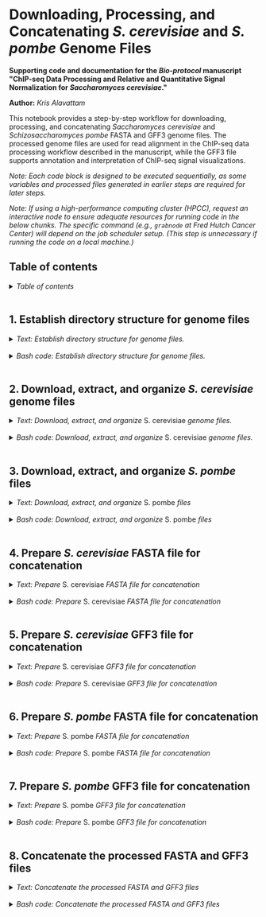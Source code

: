 
Downloading, Processing, and Concatenating *S. cerevisiae* and *S. pombe* Genome Files
======================================================================================

**Supporting code and documentation for the *Bio-protocol* manuscript "ChIP-seq Data Processing and Relative and Quantitative Signal Normalization for *Saccharomyces cerevisiae*."**

**Author:** *Kris Alavattam*

This notebook provides a step-by-step workflow for downloading, processing, and concatenating *Saccharomyces cerevisiae* and *Schizosaccharomyces pombe* FASTA and GFF3 genome files. The processed genome files are used for read alignment in the ChIP-seq data processing workflow described in the manuscript, while the GFF3 file supports annotation and interpretation of ChIP-seq signal visualizations.

*Note: Each code block is designed to be executed sequentially, as some variables and processed files generated in earlier steps are required for later steps.*

*Note: If using a high-performance computing cluster (HPCC), request an interactive node to ensure adequate resources for running code in the below chunks. The specific command (e.g., `grabnode` at Fred Hutch Cancer Center) will depend on the job scheduler setup. (This step is unnecessary if running the code on a local machine.)*

## Table of contents
<details>
<summary><i>Table of contents</i></summary>
<br />
<!-- MarkdownTOC -->

1. [1. Establish directory structure for genome files](#1-establish-directory-structure-for-genome-files)
1. [2. Download, extract, and organize *S. cerevisiae* genome files](#2-download-extract-and-organize-s-cerevisiae-genome-files)
1. [3. Download, extract, and organize *S. pombe* files](#3-download-extract-and-organize-s-pombe-files)
1. [4. Prepare *S. cerevisiae* FASTA file for concatenation](#4-prepare-s-cerevisiae-fasta-file-for-concatenation)
1. [5. Prepare *S. cerevisiae* GFF3 file for concatenation](#5-prepare-s-cerevisiae-gff3-file-for-concatenation)
1. [6. Prepare *S. pombe* FASTA file for concatenation](#6-prepare-s-pombe-fasta-file-for-concatenation)
1. [7. Prepare *S. pombe* GFF3 file for concatenation](#7-prepare-s-pombe-gff3-file-for-concatenation)
1. [8. Concatenate the processed FASTA and GFF3 files](#8-concatenate-the-processed-fasta-and-gff3-files)

<!-- /MarkdownTOC -->
</details>
<br />

<a id="1-establish-directory-structure-for-genome-files"></a>
## 1. Establish directory structure for genome files
<details>
<summary><i>Text: Establish directory structure for genome files.</i></summary>
<br />

This step sets up the directory structure for organizing *S. cerevisiae* and *S. pombe* genome files. Separate subdirectories are created for `raw` and processed (`proc`) FASTA and GFF3 files, along with a directory for concatenated genome files (`concat`). A temporary directory (`tmp`) is also included for intermediate processing steps.
</details>
<br />

<details>
<summary><i>Bash code: Establish directory structure for genome files.</i></summary>

```bash
#!/bin/bash

#  Optional: Request an interactive node
# grabnode  ## Uncomment to request 1 core, 20 GB memory, 1 day, no GPU ##

#  Define path variables
dir_bas="${HOME}/repos"  ## WARNING: Change as needed ##
dir_rep="${dir_bas}/protocol_chipseq_signal_norm"
dir_dat="${dir_rep}/data"
dir_gen="${dir_dat}/genomes"

# shellcheck disable=SC2086
{
    #  Create subdirectories for storing FASTA and GFF3 files
    mkdir -p ${dir_gen}/{cerevisiae,pombe}/{fasta,gff3}/{raw,proc}
    mkdir -p ${dir_gen}/concat/{fasta,gff3}/proc

    #  Create a temporary directory for intermediate files
    mkdir -p ${dir_gen}/cerevisiae/tmp
}
```
</details>
<br />

<a id="2-download-extract-and-organize-s-cerevisiae-genome-files"></a>
## 2. Download, extract, and organize *S. cerevisiae* genome files
<details>
<summary><i>Text: Download, extract, and organize </i>S. cerevisiae<i> genome files.</i></summary>
<br />

This step downloads the *S. cerevisiae* genome and annotation files from the [Saccharomyces Genome Database (SGD)](https://www.yeastgenome.org/). The genome files are provided as a compressed tarball&mdash;a compressed archive (`.tgz`) containing multiple related files (more information [here](https://en.wikipedia.org/wiki/Tar_(computing))). After downloading, the tarball is extracted in the temporary directory, `tmp`. The FASTA and GFF3 files are then moved to their respective `raw` data directories for further processing. To conserve space, `tmp` is removed after extraction.
</details>
<br />

<details>
<summary><i>Bash code: Download, extract, and organize </i>S. cerevisiae<i> genome files.</i></summary>

```bash
#  Define S. cerevisiae URL, tarball, and file names
lnk_sc_fa_1="http://sgd-archive.yeastgenome.org/sequence"
lnk_sc_fa_2="S288C_reference/genome_releases"
tarball="S288C_reference_genome_R64-5-1_20240529.tgz"
fil_sc_fa="S288C_reference_sequence_R64-5-1_20240529"
unpack="${fil_sc_fa/sequence/genome}"
fil_sc_g3="saccharomyces_cerevisiae_R64-5-1_20240529.gff.gz"

#  Download the tarball to the S. cerevisiae directory
curl \
    -o "${dir_gen}/cerevisiae/${tarball}" \
    "${lnk_sc_fa_1}/${lnk_sc_fa_2}/${tarball}"

#  Unpack the tarball in the temporary directory
tar \
    -xzf "${dir_gen}/cerevisiae/${tarball}" \
    -C "${dir_gen}/cerevisiae/tmp"

#  Move the FASTA and GFF3 files to corresponding raw directories
mv \
    "${dir_gen}/cerevisiae/tmp/${unpack}/${fil_sc_fa}.fsa.gz" \
    "${dir_gen}/cerevisiae/fasta/raw/"

mv \
    "${dir_gen}/cerevisiae/tmp/${unpack}/${fil_sc_g3}" \
    "${dir_gen}/cerevisiae/gff3/raw/"

#  Clean up the temporary directory (but retain the original tarball)
rm -rf "${dir_gen}/cerevisiae/tmp"
```
</details>
<br />

<a id="3-download-extract-and-organize-s-pombe-files"></a>
## 3. Download, extract, and organize *S. pombe* files
<details>
<summary><i>Text: Download, extract, and organize </i>S. pombe<i> files</i></summary>
<br />

This step downloads the *S. pombe* genome and annotation files from [Pombase](https://www.pombase.org/). Unlike *S. cerevisiae*, these files are available individually, so they are downloaded directly as compressed FASTA and GFF3 files. The downloaded files are stored in their respective `raw` data directories for further processing.
</details>
<br />

<details>
<summary><i>Bash code: Download, extract, and organize </i>S. pombe<i> files</i></summary>

```bash
#  Define the S. pombe URL and file names
lnk_sp_1="https://www.pombase.org/data"
lnk_sp_2="releases/pombase-2024-11-01"
fil_sp_fa="Schizosaccharomyces_pombe_all_chromosomes.fa.gz"
fil_sp_g3="Schizosaccharomyces_pombe_all_chromosomes.gff3.gz"

#  Download and store the S. pombe FASTA file
curl \
    -o "${dir_gen}/pombe/fasta/raw/${fil_sp_fa}" \
    "${lnk_sp_1}/${lnk_sp_2}/fasta/chromosomes/${fil_sp_fa}"

#  Download and store the S. pombe GFF3 file
curl "${lnk_sp_1}/${lnk_sp_2}/gff/${fil_sp_g3%.gz}" \
    | gzip \
        > "${dir_gen}/pombe/gff3/raw/${fil_sp_g3}"
```
</details>
<br />

<a id="4-prepare-s-cerevisiae-fasta-file-for-concatenation"></a>
## 4. Prepare *S. cerevisiae* FASTA file for concatenation
<details>
<summary><i>Text: Prepare </i>S. cerevisiae<i> FASTA file for concatenation</i></summary>
<br />

This step processes the *S. cerevisiae* FASTA file to standardize chromosome names and simplify headers for downstream analysis. The script removes unnecessary prefixes (e.g., "chr"), renames the mitochondrial chromosome to "Mito," and retains only relevant sequence information. The processed FASTA file is then compressed and stored in the designated directory for further use in genome concatenation.
</details>
<br />

<details>
<summary><i>Bash code: Prepare </i>S. cerevisiae<i> FASTA file for concatenation</i></summary>

```bash
#  Define directories and file names for raw and processed FASTA files
dir_sc_fa_un="${dir_gen}/cerevisiae/fasta/raw"
dir_sc_fa_pr="${dir_gen}/cerevisiae/fasta/proc"
fil_sc_fa_un="S288C_reference_sequence_R64-5-1_20240529.fsa.gz"
fil_sc_fa_pr="S288C_R64-5-1_proc.fasta.gz"

#  Process raw S. cerevisiae FASTA file
zcat "${dir_sc_fa_un}/${fil_sc_fa_un}" \
    | awk '
        #  Set input field separator (FS) to either "chromosome=" or
        #+ "location=", and no output field separator (OFS)
        BEGIN { FS="chromosome=|location="; OFS="" }

        #  Do main processing
        {
            #  Find header lines, which start with ">", and process them
            if ($0 ~ /^>/) {
                if ($2 ~ /mitochondrion/) {
                    #  Rename mitochondrial chromosome
                    print ">Mito"
                } else {
                    #  Extract chromosome names, printing them without "chr"
                    #+ prefixes
                    split($2, nam_chr, "]")
                    print ">" nam_chr[1]
                }
            } else {
                # Print sequence lines as they are
                print $0
            }
        }
    ' \
    | gzip \
        > "${dir_sc_fa_pr}/${fil_sc_fa_pr}"
```
</details>
<br />

<a id="5-prepare-s-cerevisiae-gff3-file-for-concatenation"></a>
## 5. Prepare *S. cerevisiae* GFF3 file for concatenation
<details>
<summary><i>Text: Prepare </i>S. cerevisiae<i> GFF3 file for concatenation</i></summary>
<br />

This step processes the *S. cerevisiae* GFF3 file to standardize chromosome names and convert systematic gene names to standard names to improve readability. The [AWK](https://en.wikipedia.org/wiki/AWK) scripting removes unnecessary prefixes (e.g., "chr"), renames "mt" to "Mito," and decodes URL-encoded characters and HTML entities. Additionally, it ensures that gene and ARS names follow standard conventions for increased legibility in downstream analysis and visualization. The processed GFF3 file is then compressed and stored for later use in genome concatenation.
</details>
<br />

<details>
<summary><i>Bash code: Prepare </i>S. cerevisiae<i> GFF3 file for concatenation</i></summary>

```bash
#  Define directories and file names for raw and processed S. cerevisiae GFF3
#+ files
dir_sc_g3_un="${dir_gen}/cerevisiae/gff3/raw"
dir_sc_g3_pr="${dir_gen}/cerevisiae/gff3/proc"
fil_sc_g3_un="saccharomyces_cerevisiae_R64-5-1_20240529.gff.gz"
fil_sc_g3_pr="S288C_R64-5-1_proc.gff3.gz"
fil_sc_g3_re="S288C_R64-5-1_proc_readable.gff3.gz"

#  Process raw S. cerevisiae GFF3 file
zcat "${dir_sc_g3_un}/${fil_sc_g3_un}" \
    | awk -F "\t" '
        #  Set in- and output field separators to tabs ("\t")
        BEGIN { OFS = FS; skip = 0 }

        #  Do main processing
        {
            #  Skip "###" line and all lines after it
            if ($0 ~ /^###/) { skip = 1 }
            if (skip == 1) { next }

            #  In column 1 ($1), remove "chr" prefix and rename "mt" to "Mito"
            gsub(/^chr/, "", $1)
            gsub(/^mt/, "Mito", $1)

            #  Convert URL-encoded characters in $9
            gsub(/%20/, " ", $9)
            gsub(/%2C/, ",", $9)
            gsub(/%3B/, ",", $9)  #TODO: Write a general note
            gsub(/%28/, "(", $9)
            gsub(/%29/, ")", $9)

            #  Convert HTML entities in $9
            gsub(/&#946/, "beta", $9)
            gsub(/&#8242/, " prime", $9)

            #  Convert literal percent symbol to word "percent"
            gsub(/%/, " percent", $9)

            #  In $7, convert "0" to "."
            if ($7 == "0") { $7 = "." }

            print $0
        }
    ' \
    | gzip \
        > "${dir_sc_g3_pr}/${fil_sc_g3_pr}"

#  Process GFF3 file for readability by modifying gene and ARS names
zcat "${dir_sc_g3_pr}/${fil_sc_g3_pr}" \
    | awk '
        BEGIN { FS = OFS = "\t" }

        #  Skip lines starting with a hash, as these are headers or comments
        $1 ~ /^#/ { print; next }

        #  Process lines where column 3 ($3) matches gene-related features
        $3 ~ /^(\
            blocked_reading_frame|gene|ncRNA_gene|\
            pseudogene|rRNA_gene|snRNA_gene|\
            snoRNA_gene|tRNA_gene|telomerase_RNA_gene\
        )$/ {
            #  If a "gene=" field exists in $9, extract the gene name
            if (match($9, /gene=[^;]+/)) {
                nam_gen = substr($9, RSTART + 5, RLENGTH - 5)
                
                #  Replace the "Name=" field in $9 with the extracted gene
                #+ name
                sub(/Name=[^;]+/, "Name=" nam_gen, $9)
            }
        }

        #  Process lines where $3 is "ARS"
        $3 == "ARS" {
            #  If an "Alias=" field exists in $9, extract the alias name
            if (match($9, /Alias=[^;]+/)) {
                nam_als = substr($9, RSTART + 6, RLENGTH - 6)

                #  Replace the "Name=" field in $9 with the extracted alias
                #+ name
                sub(/Name=[^;]+/, "Name=" nam_als, $9)
            }
        }

        #  Print all lines; modified lines are printed after processing
        { print }
    ' \
    | gzip \
        > "${dir_sc_g3_pr}/${fil_sc_g3_re}"
```
</details>
<br />

<a id="6-prepare-s-pombe-fasta-file-for-concatenation"></a>
## 6. Prepare *S. pombe* FASTA file for concatenation
<details>
<summary><i>Text: Prepare </i>S. pombe<i> FASTA file for concatenation</i></summary>
<br />

This step standardizes *S. pombe* chromosome names by prefixing them with "SP_" and simplifying longer names. These modifications ensure that *S. pombe* alignments are distinguishable from *S. cerevisiae* alignments after Bowtie2 mapping&mdash;which is essential for computing spike-in scaling factors.
</details>
<br />

<details>
<summary><i>Bash code: Prepare </i>S. pombe<i> FASTA file for concatenation</i></summary>

```bash
#  Define directories and file names for raw and processed S. pombe FASTA files
dir_sp_fa_un="${dir_gen}/pombe/fasta/raw"
dir_sp_fa_pr="${dir_gen}/pombe/fasta/proc"
fil_sp_fa_un="Schizosaccharomyces_pombe_all_chromosomes.fa.gz"
fil_sp_fa_pr="972h-_2024-11-01_proc.fasta.gz"

#  Prepend substring "SP_" to chromosome names and simplify long chromosome/DNA
#+ names
zcat "${dir_sp_fa_un}/${fil_sp_fa_un}" \
    | sed -r '
        s/^>chr_II_telomeric_gap\ .*$/>SP_II_TG/g;
        s/^>I\ .*$/>SP_I/g;
        s/^>II\ .*$/>SP_II/g;
        s/^>III\ .*$/>SP_III/g;
        s/^>mating_type_region\ .*$/>SP_MTR/g;
        s/^>mitochondrial\ .*$/>SP_Mito/g
    ' \
    | gzip \
        > "${dir_sp_fa_pr}/${fil_sp_fa_pr}"
```
</details>
<br />

<a id="7-prepare-s-pombe-gff3-file-for-concatenation"></a>
## 7. Prepare *S. pombe* GFF3 file for concatenation
<details>
<summary><i>Text: Prepare </i>S. pombe<i> GFF3 file for concatenation</i></summary>
<br />

This step processes the *S. pombe* GFF3 file by standardizing chromosome names, prefixing them with "SP_" to distinguish them from *S. cerevisiae* chromosomes, and simplifying chromosome and DNA region names. These modifications ensure consistency with the processed FASTA file and facilitate downstream parsing and annotation.
</details>
<br />

<details>
<summary><i>Bash code: Prepare </i>S. pombe<i> GFF3 file for concatenation</i></summary>

```bash
#  Define directories and file names for raw and processed S. pombe GFF3 files
dir_sp_g3_un="${dir_gen}/pombe/gff3/raw"
dir_sp_g3_pr="${dir_gen}/pombe/gff3/proc"
fil_sp_g3_un="Schizosaccharomyces_pombe_all_chromosomes.gff3.gz"
fil_sp_g3_pr="972h-_2024-11-01_proc.gff3.gz"

#  Prepend substring "SP_" to chromosome names and simplify long chromosome/DNA
#+ names
zcat "${dir_sp_g3_un}/${fil_sp_g3_un}" \
    | sed '
        s/^chr_II_telomeric_gap/SP_II_TG/g;
        s/^I/SP_I/g;
        s/^II/SP_II/g;
        s/^III/SP_III/g;
        s/^mating_type_region/SP_MTR/g;
        s/^mitochondrial/SP_Mito/g
    ' \
    | gzip \
        > "${dir_sp_g3_pr}/${fil_sp_g3_pr}"
```
</details>
<br />

<a id="8-concatenate-the-processed-fasta-and-gff3-files"></a>
## 8. Concatenate the processed FASTA and GFF3 files
<details>
<summary><i>Text: Concatenate the processed FASTA and GFF3 files</i></summary>
<br />

This final step concatenates the processed *S. cerevisiae* and *S. pombe* FASTA and GFF3 files into unified files for downstream data processing and analyses. The concatenated FASTA file supports Bowtie2 index generation, alignment, and IGV visualization, while the combined GFF3 file provides consistent, interpretable genome annotations for IGV.
</details>
<br />

<details>
<summary><i>Bash code: Concatenate the processed FASTA and GFF3 files</i></summary>

```bash
#  Define variables for processed input and output FASTA and GFF3 files
sc="S288C_R64-5-1_proc"
sc_fa="${sc}.fasta.gz"
sc_g3="${sc}.gff3.gz"
sc_re="${sc}_readable.gff3.gz"

sp="972h-_2024-11-01_proc"
sp_fa="${sp}.fasta.gz"
sp_g3="${sp}.gff3.gz"
sp_re="${sp_g3}"

cc="sc_sp_proc"
cc_fa="${cc}.fasta.gz"
cc_g3="${cc}.gff3.gz"
cc_re="${cc}_readable.gff3.gz"

#  Concatenate processed FASTA files for S. cerevisiae and S. pombe
cat \
    "${dir_gen}/cerevisiae/fasta/proc/${sc_fa}" \
    "${dir_gen}/pombe/fasta/proc/${sp_fa}" \
        > "${dir_gen}/concat/fasta/proc/${cc_fa}"

#  Create uncompressed version of concatenated FASTA file for use in Bowtie2
#+ index generation
gunzip -c "${dir_gen}/concat/fasta/proc/${cc_fa}" \
    > "${dir_gen}/concat/fasta/proc/${cc_fa%.gz}"

#  Concatenate processed GFF3 files for S. cerevisiae and S. pombe
cat \
    "${dir_gen}/cerevisiae/gff3/proc/${sc_g3}" \
    "${dir_gen}/pombe/gff3/proc/${sp_g3}" \
        > "${dir_gen}/concat/gff3/proc/${cc_g3}"

#  Concatenate processed, easier-to-read GFF3 files
cat \
    "${dir_gen}/cerevisiae/gff3/proc/${sc_re}" \
    "${dir_gen}/pombe/gff3/proc/${sp_re}" \
        > "${dir_gen}/concat/gff3/proc/${cc_re}"
```
</details>
<br />
